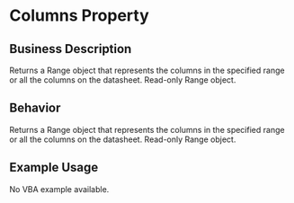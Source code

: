 # Columns Property

## Business Description
Returns a Range object that represents the columns in the specified range or all the columns on the datasheet. Read-only Range object.

## Behavior
Returns a Range object that represents the columns in the specified range or all the columns on the datasheet.  Read-only Range object.

## Example Usage
No VBA example available.